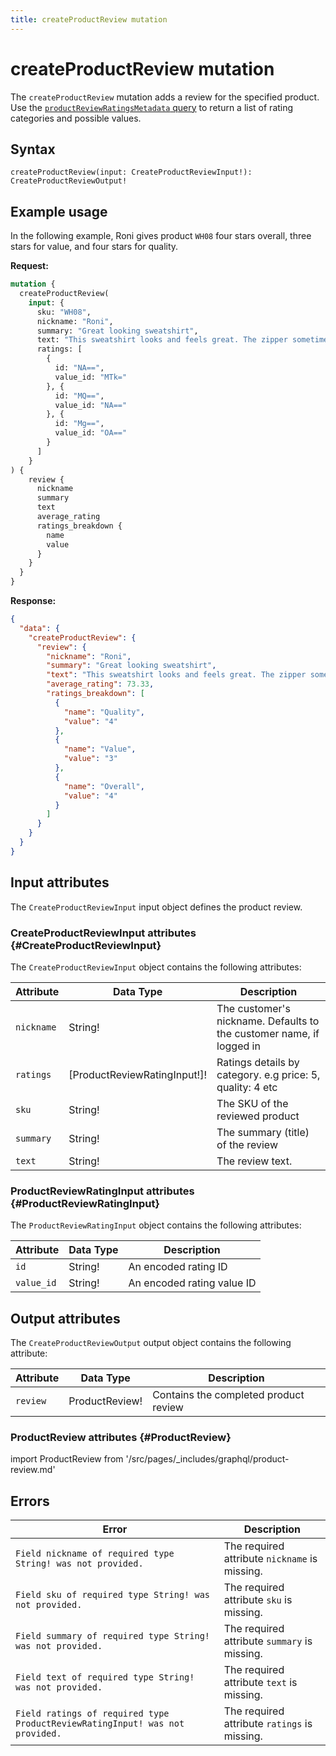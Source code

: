 ```yaml
---
title: createProductReview mutation
---
```


# createProductReview mutation

The `createProductReview` mutation adds a review for the specified product. Use the [`productReviewRatingsMetadata` query](../queries/product-review-ratings-metadata.md) to return a list of rating categories and possible values.

## Syntax

`createProductReview(input: CreateProductReviewInput!): CreateProductReviewOutput!`

## Example usage

In the following example, Roni gives product `WH08` four stars overall, three stars for value, and four stars for quality.

**Request:**

```graphql
mutation {
  createProductReview(
    input: {
      sku: "WH08",
      nickname: "Roni",
      summary: "Great looking sweatshirt",
      text: "This sweatshirt looks and feels great. The zipper sometimes sticks a bit.",
      ratings: [
        {
          id: "NA==",
          value_id: "MTk="
        }, {
          id: "MQ==",
          value_id: "NA=="
        }, {
          id: "Mg==",
          value_id: "OA=="
        }
      ]
    }
) {
    review {
      nickname
      summary
      text
      average_rating
      ratings_breakdown {
        name
        value
      }
    }
  }
}
```

**Response:**

```json
{
  "data": {
    "createProductReview": {
      "review": {
        "nickname": "Roni",
        "summary": "Great looking sweatshirt",
        "text": "This sweatshirt looks and feels great. The zipper sometimes sticks a bit.",
        "average_rating": 73.33,
        "ratings_breakdown": [
          {
            "name": "Quality",
            "value": "4"
          },
          {
            "name": "Value",
            "value": "3"
          },
          {
            "name": "Overall",
            "value": "4"
          }
        ]
      }
    }
  }
}
```

## Input attributes

The `CreateProductReviewInput` input object defines the product review.

### CreateProductReviewInput attributes {#CreateProductReviewInput}

The `CreateProductReviewInput` object contains the following attributes:

Attribute |  Data Type | Description
--- | --- | ---
`nickname` | String! | The customer's nickname. Defaults to the customer name, if logged in
`ratings` | [ProductReviewRatingInput!]! | Ratings details by category. e.g price: 5, quality: 4 etc
`sku` | String! | The SKU of the reviewed product
`summary` | String! | The summary (title) of the review
`text` | String! | The review text.

### ProductReviewRatingInput attributes {#ProductReviewRatingInput}

The `ProductReviewRatingInput` object contains the following attributes:

Attribute |  Data Type | Description
--- | --- | ---
`id` | String! | An encoded rating ID
`value_id` | String! | An encoded rating value ID

## Output attributes

The `CreateProductReviewOutput` output object contains the following attribute:

Attribute |  Data Type | Description
--- | --- | ---
`review` | ProductReview! | Contains the completed product review

### ProductReview attributes {#ProductReview}

import ProductReview from '/src/pages/_includes/graphql/product-review.md'

<ProductReview />

## Errors

Error | Description
--- | ---
`Field nickname of required type String! was not provided.` | The required attribute `nickname` is missing.
`Field sku of required type String! was not provided.` | The required attribute `sku` is missing.
`Field summary of required type String! was not provided.` | The required attribute `summary` is missing.
`Field text of required type String! was not provided.` | The required attribute `text` is missing.
`Field ratings of required type ProductReviewRatingInput! was not provided.` | The required attribute `ratings` is missing.